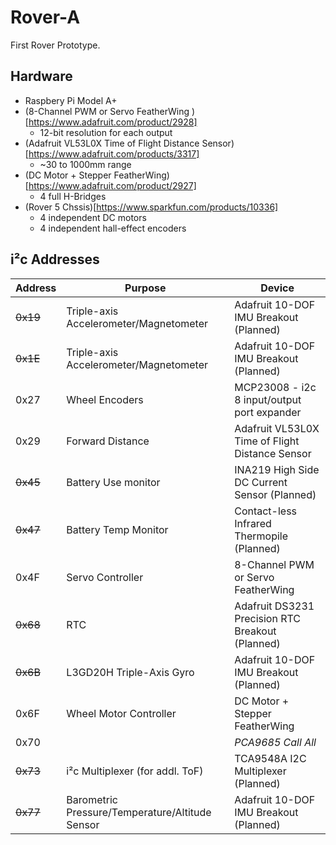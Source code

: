 # Rover-A
First Rover Prototype.

## Hardware
* Raspbery Pi Model A+
* (8-Channel PWM or Servo FeatherWing )[https://www.adafruit.com/product/2928]
  * 12-bit resolution for each output
* (Adafruit VL53L0X Time of Flight Distance Sensor)[https://www.adafruit.com/products/3317]
  * ~30 to 1000mm range
* (DC Motor + Stepper FeatherWing)[https://www.adafruit.com/product/2927]
  * 4 full H-Bridges
* (Rover 5 Chssis)[https://www.sparkfun.com/products/10336]
  * 4 independent DC motors
  * 4 independent hall-effect encoders

## i²c Addresses
| Address | Purpose | Device |
| --- | --- | --- |
| ~~0x19~~ | Triple-axis Accelerometer/Magnetometer  | Adafruit 10-DOF IMU Breakout (Planned) |
| ~~0x1E~~ | Triple-axis Accelerometer/Magnetometer  | Adafruit 10-DOF IMU Breakout (Planned) |
| 0x27 | Wheel Encoders | MCP23008 - i2c 8 input/output port expander |
| 0x29 | Forward Distance | Adafruit VL53L0X Time of Flight Distance Sensor |
| ~~0x45~~ | Battery Use monitor | INA219 High Side DC Current Sensor  (Planned) |
| ~~0x47~~ | Battery Temp Monitor | Contact-less Infrared Thermopile (Planned) |
| 0x4F | Servo Controller | 8-Channel PWM or Servo FeatherWing |
| ~~0x68~~ | RTC | Adafruit DS3231 Precision RTC Breakout (Planned) |
| ~~0x6B~~ | L3GD20H Triple-Axis Gyro | Adafruit 10-DOF IMU Breakout (Planned) |
| 0x6F | Wheel Motor Controller | DC Motor + Stepper FeatherWing |
| 0x70 |  | *PCA9685 Call All* |
| ~~0x73~~ | i²c Multiplexer (for addl. ToF) | TCA9548A I2C Multiplexer (Planned) |
| ~~0x77~~ | Barometric Pressure/Temperature/Altitude Sensor | Adafruit 10-DOF IMU Breakout (Planned) |
